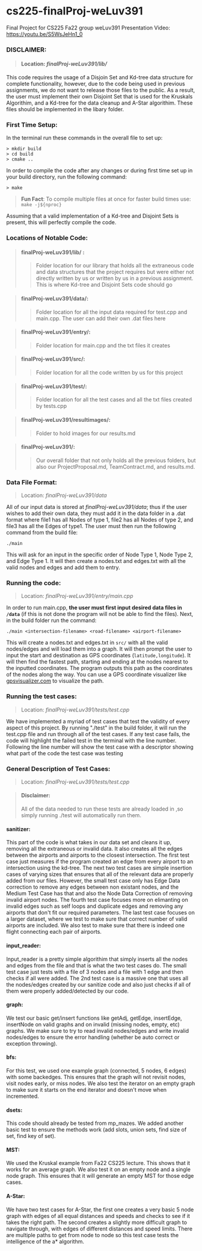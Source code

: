 # cs225-finalProj-weLuv391
Final Project for CS225 Fa22 group weLuv391
Presentation Video: https://youtu.be/S5WsJeHn1_0

### __DISCLAIMER__:<br>
>#### Location: *finalProj-weLuv391/lib/*

This code requires the usage of a Disjoin Set and Kd-tree data structure for complete functionality, however, due to the code being used in previous assignments, we do not want to release those files to the public. As a result, the user must implement their own Disjoint Set that is used for the Kruskals Algorithim, and a Kd-tree for the data cleanup and A-Star algorithim. These files should be implemented in the libary folder. 

### __First Time Setup__: <br>
In the terminal run these commands in the overall file to set up: 

    > mkdir build 
    > cd build
    > cmake ..

In order to compile the code after any changes or during first time set up in your build directory, run the following command:
    
    > make
>__Fun Fact__:  To compile multiple files at once for faster build times use: <br>
`make -j${nproc}` 

Assuming that a valid implementation of a Kd-tree and Disjoint Sets is present, this will perfectly compile the code. 

### __Locations of Notable Code__:<br>
>#### __finalProj-weLuv391/lib/__ : <br>
>>Folder location for our library that holds all the extraneous code and data structures that the project requires but were either not directly written by us or written by us in a previous assignment. This is where Kd-tree and Disjoint Sets code should go

>#### __finalProj-weLuv391/data/__:<br>
>>Folder location for all the input data required for test.cpp and main.cpp. The user can add their own .dat files here

>#### __finalProj-weLuv391/entry/__: <br>
>>Folder location for main.cpp and the txt files it creates 

>#### __finalProj-weLuv391/src/__: <br> 
>>Folder location for all the code written by us for this project 

>#### __finalProj-weLuv391/test/__:<br>
>>Folder location for all the test cases and all the txt files created by tests.cpp<br>

>#### __finalProj-weLuv391/resultimages/__:<br>
>>Folder to hold images for our results.md

>#### __finalProj-weLuv391/__:<br>
>>Our overall folder that not only holds all the previous folders, but also our ProjectProposal.md, TeamContract.md, and results.md.

### __Data File Format__:<br>
>Location: *finalProj-weLuv391/data* <br>

All of our input data is stored at *finalProj-weLuv391/data*; thus if the user wishes to add their own data, they must add it in the data folder in a .dat format where file1 has all Nodes of type 1, file2 has all Nodes of type 2, and file3 has all the Edges of type1. The user must then run the following command from the build file:

    ./main

This will ask for an input in the specific order of Node Type 1, Node Type 2, and Edge Type 1. It will then create a nodes.txt and edges.txt with all the valid nodes and edges and add them to entry.


### __Running the code__:<br>
>Location: *finalProj-weLuv391/entry/main.cpp* <br>

In order to run main.cpp, __the user must first input desired data files in `/data`__ (if this is not done the program will not be able to find the files). Next, in the build folder run the command:

    ./main <intersection-filename> <road-filename> <airport-filename>

This will create a nodes.txt and edges.txt in `src/` with all the valid nodes/edges and will load them into a graph. It will then prompt the user to input the start and destination as GPS coordinates (`latitude,longitude`). It will then find the fastest path, starting and ending at the nodes nearest to the inputted coordinates. The program outputs this path as the coordinates of the nodes along the way. You can use a GPS coordinate visualizer like [gpsvisualizer.com](https://www.gpsvisualizer.com/map_input?form=data) to visualize the path.

### __Running the test cases__:<br>
>Location: *finalProj-weLuv391/tests/test.cpp* <br>

We have implemented a myriad of test cases that test the validity of every aspect of this project. By running "./test" in the build folder, it will run the test.cpp file and run through all of the test cases. If any test case fails, the code will highlight the failed test in the terminal with the line number. Following the line number will show the test case with a descriptor showing what part of the code the test case was testing

### __General Description of Test Cases__:<br>
>Location: *finalProj-weLuv391/tests/test.cpp* <br>

>#### Disclaimer:
>All of the data needed to run these tests are already loaded in ,so simply running ./test will automatically run them.

#### __sanitizer__: <br>
This part of the code is what takes in our data set and cleans it up, removing all the extraneous or invalid data. It also creates all the edges between the airports and airports to the closest intersection. The first test case just measures if the program created an edge from every airport to an intersection using the kd-tree. The next two test cases are simple insertion cases of varying sizes that ensures that all of the relevant data are properly added from our files. However, the small test case only has Edge Data correction to remove any edges between non existant nodes, and the Medium Test Case has that and also the Node Data Correction of removing invalid airport nodes. The fourth test case focuses more on elimanting on invalid edges such as self loops and duplicate edges and removing any airports that don't fit our required parameters. The last test case focuses on a larger dataset, where we test to make sure that correct number of valid airports are included. We also test to make sure that there is indeed one flight connecting each pair of airports. 
#### __input_reader__: <br>
Input_reader is a pretty simple algorithim that simply inserts all the nodes and edges from the file and that is what the two test cases do. The small test case just tests with a file of 3 nodes and a file with 1 edge and then checks if all were added. The 2nd test case is a massive one that uses all the nodes/edges created by our sanitize code and also just checks if all of them were properly added/detected by our code.

#### __graph__: <br>
We test our basic get/insert functions like getAdj, getEdge, insertEdge, insertNode on valid graphs and on invalid (missing nodes, empty, etc) graphs. We make sure to try to read invalid nodes/edges and write invalid nodes/edges to ensure the error handling (whether be auto correct or exception throwing).

#### __bfs__: <br>
For this test, we used one example graph (connected, 5 nodes, 6 edges) with some backedges. This ensures that the graph will not revisit nodes, visit nodes early, or miss nodes. We also test the iterator on an empty graph to make sure it starts on the end iterator and doesn't move when incremented.

#### __dsets__: <br>
This code should already be tested from mp_mazes. We added another basic test to ensure the methods work (add slots, union sets, find size of set, find key of set).

#### __MST__: <br>
We used the Kruskal example from Fa22 CS225 lecture. This shows that it works for an average graph. We also test it on an empty node and a single node graph. This ensures that it will generate an empty MST for those edge cases.

#### __A-Star__: <br>
We have two test cases for A-Star, the first one creates a very basic 5 node graph with edges of all equal distances and speeds and checks to see if it takes the right path. The second creates a slightly more difficult graph to navigate through, with edges of different distances and speed limits. There are multiple paths to get from node to node so this 
test case tests the intelligence of the a* algorithm.